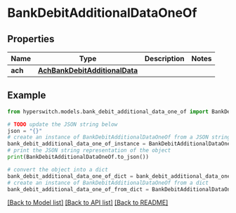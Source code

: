 # BankDebitAdditionalDataOneOf


## Properties

Name | Type | Description | Notes
------------ | ------------- | ------------- | -------------
**ach** | [**AchBankDebitAdditionalData**](AchBankDebitAdditionalData.md) |  | 

## Example

```python
from hyperswitch.models.bank_debit_additional_data_one_of import BankDebitAdditionalDataOneOf

# TODO update the JSON string below
json = "{}"
# create an instance of BankDebitAdditionalDataOneOf from a JSON string
bank_debit_additional_data_one_of_instance = BankDebitAdditionalDataOneOf.from_json(json)
# print the JSON string representation of the object
print(BankDebitAdditionalDataOneOf.to_json())

# convert the object into a dict
bank_debit_additional_data_one_of_dict = bank_debit_additional_data_one_of_instance.to_dict()
# create an instance of BankDebitAdditionalDataOneOf from a dict
bank_debit_additional_data_one_of_from_dict = BankDebitAdditionalDataOneOf.from_dict(bank_debit_additional_data_one_of_dict)
```
[[Back to Model list]](../README.md#documentation-for-models) [[Back to API list]](../README.md#documentation-for-api-endpoints) [[Back to README]](../README.md)


